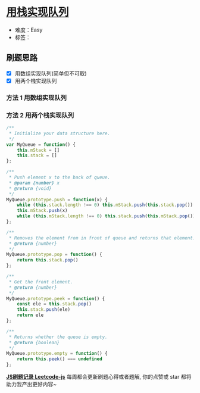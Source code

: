 # [用栈实现队列](https://leetcode-cn.com/problems/implement-queue-using-stacks/)

- 难度：Easy
- 标签：

## 刷题思路

- [x] 用数组实现队列(简单但不可取)
- [x] 用两个栈实现队列

### 方法 1 用数组实现队列

### 方法 2 用两个栈实现队列

``` js
/**
 * Initialize your data structure here.
 */
var MyQueue = function() {
    this.mStack = []
    this.stack = []
};

/**
 * Push element x to the back of queue. 
 * @param {number} x
 * @return {void}
 */
MyQueue.prototype.push = function(x) {
    while (this.stack.length !== 0) this.mStack.push(this.stack.pop())
    this.mStack.push(x)
    while (this.mStack.length !== 0) this.stack.push(this.mStack.pop())
};

/**
 * Removes the element from in front of queue and returns that element.
 * @return {number}
 */
MyQueue.prototype.pop = function() {
    return this.stack.pop()
};

/**
 * Get the front element.
 * @return {number}
 */
MyQueue.prototype.peek = function() {
    const ele = this.stack.pop()
    this.stack.push(ele)
    return ele
};

/**
 * Returns whether the queue is empty.
 * @return {boolean}
 */
MyQueue.prototype.empty = function() {
    return this.peek() === undefined
};
```

**[JS刷题记录 Leetcode-js](https://github.com/Nodreame/leetcode-js)** 每周都会更新刷题心得或者题解, 你的点赞或 star 都将助力我产出更好内容~

